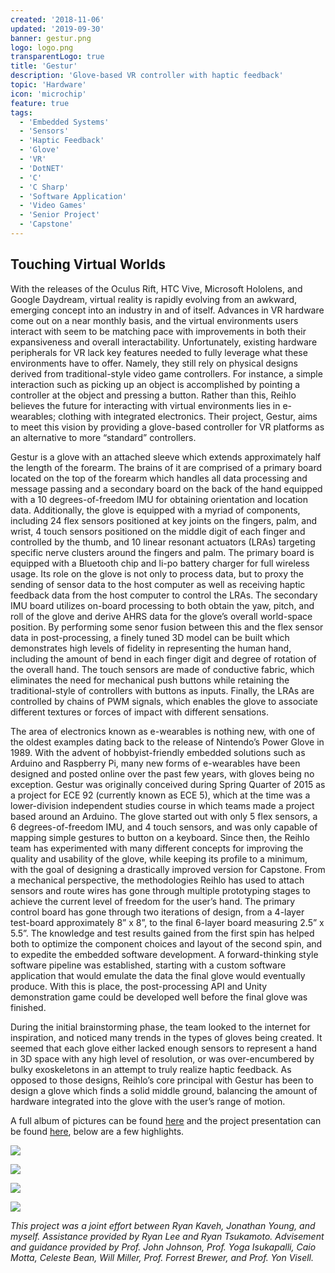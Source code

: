 ```yaml
---
created: '2018-11-06'
updated: '2019-09-30'
banner: gestur.png
logo: logo.png
transparentLogo: true
title: 'Gestur'
description: 'Glove-based VR controller with haptic feedback'
topic: 'Hardware'
icon: 'microchip'
feature: true
tags:
  - 'Embedded Systems'
  - 'Sensors'
  - 'Haptic Feedback'
  - 'Glove'
  - 'VR'
  - 'DotNET'
  - 'C'
  - 'C Sharp'
  - 'Software Application'
  - 'Video Games'
  - 'Senior Project'
  - 'Capstone'
---
```


## Touching Virtual Worlds

With the releases of the Oculus Rift, HTC Vive, Microsoft Hololens, and Google Daydream, virtual reality is rapidly evolving from an awkward, emerging concept into an industry in and of itself. Advances in VR hardware come out on a near monthly basis, and the virtual environments users interact with seem to be matching pace with improvements in both their expansiveness and overall interactability. Unfortunately, existing hardware peripherals for VR lack key features needed to fully leverage what these environments have to offer. Namely, they still rely on physical designs derived from traditional-style video game controllers. For instance, a simple interaction such as picking up an object is accomplished by pointing a controller at the object and pressing a button. Rather than this, Reihlo believes the future for interacting with virtual environments lies in e-wearables; clothing with integrated electronics. Their project, Gestur, aims to meet this vision by providing a glove-based controller for VR platforms as an alternative to more “standard” controllers. 

Gestur is a glove with an attached sleeve which extends approximately half the length of the forearm. The brains of it are comprised of a primary board located on the top of the forearm which handles all data processing and message passing and a secondary board on the back of the hand equipped with a 10 degrees-of-freedom IMU for obtaining orientation and location data. Additionally, the glove is equipped with a myriad of components, including 24 flex sensors positioned at key joints on the fingers, palm, and wrist, 4 touch sensors positioned on the middle digit of each finger and controlled by the thumb, and 10 linear resonant actuators (LRAs) targeting specific nerve clusters around the fingers and palm. The primary board is equipped with a Bluetooth chip and li-po battery charger for full wireless usage. Its role on the glove is not only to process data, but to proxy the sending of sensor data to the host computer as well as receiving haptic feedback data from the host computer to control the LRAs. The secondary IMU board utilizes on-board processing to both obtain the yaw, pitch, and roll of the glove and derive AHRS data for the glove’s overall world-space position. By performing some senor fusion between this and the flex sensor data in post-processing, a finely tuned 3D model can be built which demonstrates high levels of fidelity in representing the human hand, including the amount of bend in each finger digit and degree of rotation of the overall hand. The touch sensors are made of conductive fabric, which eliminates the need for mechanical push buttons while retaining the traditional-style of controllers with buttons as inputs. Finally, the LRAs are controlled by chains of PWM signals, which enables the glove to associate different textures or forces of impact with different sensations. 

The area of electronics known as e-wearables is nothing new, with one of the oldest examples dating back to the release of Nintendo’s Power Glove in 1989. With the advent of hobbyist-friendly embedded solutions such as Arduino and Raspberry Pi, many new forms of e-wearables have been designed and posted online over the past few years, with gloves being no exception. Gestur was originally conceived during Spring Quarter of 2015 as a project for ECE 92 (currently known as ECE 5), which at the time was a lower-division independent studies course in which teams made a project based around an Arduino. The glove started out with only 5 flex sensors, a 6 degrees-of-freedom IMU, and 4 touch sensors, and was only capable of mapping simple gestures to button on a keyboard. Since then, the Reihlo team has experimented with many different concepts for improving the quality and usability of the glove, while keeping its profile to a minimum, with the goal of designing a drastically improved version for Capstone. From a mechanical perspective, the methodologies Reihlo has used to attach sensors and route wires has gone through multiple prototyping stages to achieve the current level of freedom for the user’s hand. The primary control board has gone through two iterations of design, from a 4-layer test-board approximately 8” x 8”, to the final 6-layer board measuring 2.5” x 5.5”. The knowledge and test results gained from the first spin has helped both to optimize the component choices and layout of the second spin, and to expedite the embedded software development. A forward-thinking style software pipeline was established, starting with a custom software application that would emulate the data the final glove would eventually produce. With this is place, the post-processing API and Unity demonstration game could be developed well before the final glove was finished.

During the initial brainstorming phase, the team looked to the internet for inspiration, and noticed many trends in the types of gloves being created. It seemed that each glove either lacked enough sensors to represent a hand in 3D space with any high level of resolution, or was over-encumbered by bulky exoskeletons in an attempt to truly realize haptic feedback. As opposed to those designs, Reihlo’s core principal with Gestur has been to design a glove which finds a solid middle ground, balancing the amount of hardware integrated into the glove with the user’s range of motion. 

A full album of pictures can be found [here](https://imgur.com/a/wCUvB0h) and the project presentation can be found [here](Final-Presentation.pdf), below are a few highlights.

<a class="imgur" href="https://imgur.com/a/wCUvB0h#10" target="_blank" rel="external nofollow noopener noreferrer"><img src="https://imgur.com/7aWovXV.jpg"/></a>

<a class="imgur" href="https://imgur.com/a/wCUvB0h#12" target="_blank" rel="external nofollow noopener noreferrer"><img src="https://imgur.com/SvXXVdt.jpg"/></a>

<a class="imgur" href="https://imgur.com/a/wCUvB0h#16" target="_blank" rel="external nofollow noopener noreferrer"><img src="https://imgur.com/lZ4bD6J.jpg"/></a>

<a class="imgur" href="https://imgur.com/a/wCUvB0h#24" target="_blank" rel="external nofollow noopener noreferrer"><img src="https://imgur.com/gO3abpb.jpg"/></a>

*This project was a joint effort between Ryan Kaveh, Jonathan Young, and myself. Assistance provided by Ryan Lee and Ryan Tsukamoto. Advisement and guidance provided by Prof. John Johnson, Prof. Yoga Isukapalli, Caio Motta, Celeste Bean, Will Miller, Prof. Forrest Brewer, and Prof. Yon Visell.*